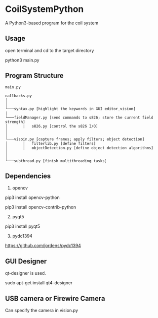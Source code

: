 # CoilSystemPython

A Python3-based program for the coil system

## Usage

open terminal and cd to the target directory

python3 main.py

## Program Structure
	
```
main.py

callbacks.py
│
│   
└───syntax.py [highlight the keywords in GUI editor_vision]
|
└───fieldManager.py [send commands to s826; store the current field strength]
│   	|   s826.py [control the s826 I/O]
│  
│
└───visoin.py [capture frames; apply filters; object detection]
│       │   filterlib.py [define filters]
│       │   objectDetection.py [define object detection algorithms]
│
│
└───subthread.py [finish multithreading tasks]

```
## Dependencies

1. opencv

pip3 install opencv-python

pip3 install opencv-contrib-python

2. pyqt5

pip3 install pyqt5

3. pydc1394

https://github.com/jordens/pydc1394

## GUI Designer

qt-designer is used.

sudo apt-get install qt4-designer

## USB camera or Firewire Camera

Can specify the camera in vision.py
